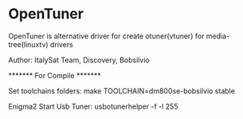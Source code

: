# OpenTuner
OpenTuner is alternative driver for create otuner(vtuner) for media-tree(linuxtv) drivers

Author: ItalySat Team, Discovery, Bobsilvio

******* For Compile *******

Set toolchains folders:
make TOOLCHAIN=dm800se-bobsilvio stable

Enigma2 Start Usb Tuner:
usbotunerhelper -f -l 255
